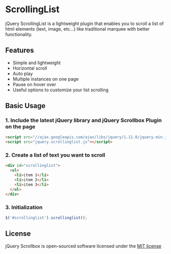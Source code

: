 # ScrollingList

jQuery ScrollingList is a lightweight plugin that enables you to scroll a list of html elements (text, image, etc...) like traditional marquee with better functionality.

## Features

* Simple and lightweight
* Horizontal scroll
* Auto play
* Multiple instances on one page
* Pause on hover over
* Useful options to customize your list scrolling


## Basic Usage

### 1. Include the latest jQuery library and jQuery Scrollbox Plugin on the page
```html
<script src="//ajax.googleapis.com/ajax/libs/jquery/1.11.0/jquery.min.js"></script>
<script src="jquery.scrollinglist.js"></script>
```

### 2. Create a list of text you want to scroll
```html
<div id="scrollinglist">
  <ul>
    <li>item 1</li>
    <li>item 2</li>
    <li>item 3</li>
  </ul>
</div>
```

### 3. Initialization
```js
$('#scrollinglist').scrollinglist();
```

## License

jQuery Scrollbox is open-sourced software licensed under the [MIT license](http://opensource.org/licenses/MIT)
